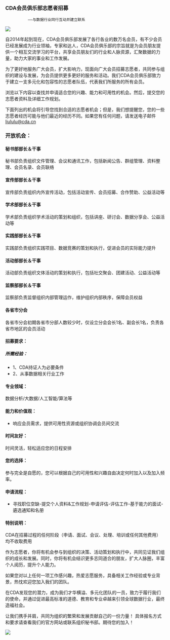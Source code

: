 ### CDA会员俱乐部志愿者招募
              ——与数据行业同行互动并建立联系


[![](https://files.mdnice.com/user/33324/af5f7719-c86c-40d2-befb-2bf197f2824c.png)](https://www.cdaglobal.com/)


自2014年起到现在，CDA会员俱乐部发展了各行各业的数万名会员，有不少会员已经发展成为行业领袖，专家和达人，CDA会员俱乐部的宗旨就是为会员朋友提供一个相互交流学习的平台，共享会员朋友们的行业和人脉资源，汇聚数据的力量，助力大家的事业和工作发展。


为了更好地服务广大会员，扩大影响力，现面向广大会员招募志愿者，共同参与组织的建设与发展，为会员提供更多更好的服务和活动。我们CDA会员俱乐部致力于建立一支多元化和包容性的志愿者队伍，代表我们所服务的所有会员。

          
浏览以下内容以查找并申请适合您的兴趣、能力和可用性的机会。然后，提交您的志愿者资料及详细工作规划。


下面列出的机会将引导您找到合适的志愿者机会；但是，我们想提醒您，您的一些志愿者经历可能与他们最近的经历不同。如果您有任何问题，请发送电子邮件[liululu@cda.cn](liululu@cda.cn)
          
### 开放机会：
#### 秘书部部长＆干事
秘书部负责组织文件管理、会议和通讯工作，包括新闻公告、群组管理、资料整理、会员名录、会员联络
#### 宣传部部长＆干事    
宣传部负责组织内外宣传活动，包括活动宣传、会员招募、合作赞助、公益活动等
#### 学术部部长＆干事
学术部负责组织学术活动的策划和组织，包括讲座、研讨会、数据分享会、公益活动等
#### 实践部部长＆干事
实践部负责组织实践项目、数据竞赛的策划和执行，促进会员的实际能力提升
#### 活动部部长＆干事
活动部负责组织文体活动的策划和执行，包括社交聚会、团建活动、公益活动等
#### 监察部部长＆干事
监察部负责监督组织内部管理运作，维护组织内部秩序，保障会员权益
#### 各省市分会
各省市分会初期各省市分部人数较少时，仅设立分会会长1名、副会长1名，负责各省市地区的会员活动
          
#### 招募要求：
##### 所需经验：
- 1、CDA持证人为必要条件
- 2、从事数据相关行业工作
#### 专业领域：
数据分析/大数据/人工智能/算法等
#### 能力和价值观：
- 响应会员需求，提供可用性资源或组织协调会员间交流
#### 时间友好：    
时间灵活，轻松适应您的日程安排
#### 您的选择：
参与完全是自愿的，您可以根据自己的可用性和兴趣自由决定何时加入以及加入频率。
#### 申请流程：
- 寻找职位空缺-提交个人资料&工作规划-申请评估-评估工作-基于能力的面试-遴选通知和名册
#### 特别说明：
CDA在招募过程的任何阶段（申请、面试、会议、处理、培训或任何其他费用）均不收取费用
          
          
作为志愿者，你将有机会参与到组织的决策、活动策划和执行中，共同见证我们组织的成长和发展。同时，你将有机会结识更多志同道合的朋友，扩大人脉圈，丰富个人阅历，提升个人能力。


如果您对以上任何一项工作感兴趣，热爱志愿服务，具备相关工作经验或专业背景，热忱欢迎您加入我们的团队。


在CDA发现您的潜力，成为我们才华横溢、多元化团队的一员，致力于履行我们的使命，并通过促进最高标准的道德、教育和专业卓越来引领全球数据行业，最终造福社会。


让我们携手并肩，共同为组织的繁荣和发展贡献自己的一份力量！
具体报名方式和要求请查看我们的官方网站或联系组织秘书部。期待您的加入！

![](https://files.mdnice.com/user/33324/bde78d80-c1e4-4ea8-bc0d-2f83ad40f9be.png)
